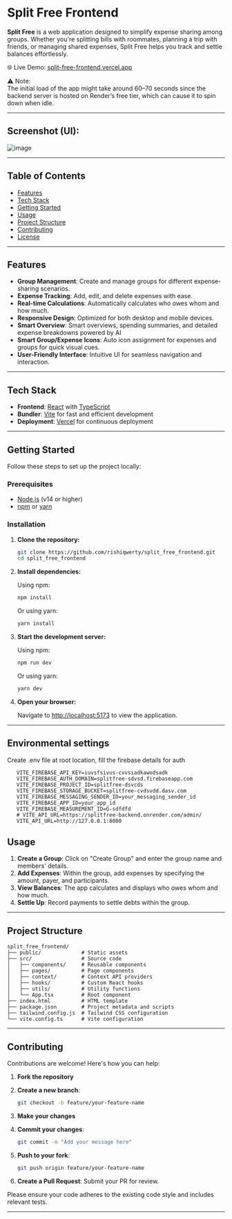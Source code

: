 # Split Free Frontend

**Split Free** is a web application designed to simplify expense sharing among groups. Whether you're splitting bills with roommates, planning a trip with friends, or managing shared expenses, Split Free helps you track and settle balances effortlessly.

🌐 Live Demo: [split-free-frontend.vercel.app](https://split-free-frontend.vercel.app)  

⚠️ Note:  
The initial load of the app might take around 60–70 seconds since the backend server is hosted on Render’s free tier, which can cause it to spin down when idle.  

---

## Screenshot (UI):  
![image](https://github.com/rishiqwerty/split_free_frontend/blob/rishiqwerty-patch-1/Screenshot%202025-04-21%20at%202.06.27%E2%80%AFAM.png)

---

## Table of Contents

- [Features](#features)
- [Tech Stack](#tech-stack)
- [Getting Started](#getting-started)
- [Usage](#usage)
- [Project Structure](#project-structure)
- [Contributing](#contributing)
- [License](#license)

---

## Features

- **Group Management**: Create and manage groups for different expense-sharing scenarios.
- **Expense Tracking**: Add, edit, and delete expenses with ease.
- **Real-time Calculations**: Automatically calculates who owes whom and how much.
- **Responsive Design**: Optimized for both desktop and mobile devices.
- **Smart Overview**: Smart overviews, spending summaries, and detailed expense breakdowns powered by AI
- **Smart Group/Expense Icons**: Auto icon assignment for expenses and groups for quick visual cues.
- **User-Friendly Interface**: Intuitive UI for seamless navigation and interaction.

---

## Tech Stack

- **Frontend**: [React](https://reactjs.org/) with [TypeScript](https://www.typescriptlang.org/)
- **Bundler**: [Vite](https://vitejs.dev/) for fast and efficient development
- **Deployment**: [Vercel](https://vercel.com/) for continuous deployment

---

## Getting Started

Follow these steps to set up the project locally:

### Prerequisites

- [Node.js](https://nodejs.org/) (v14 or higher)
- [npm](https://www.npmjs.com/) or [yarn](https://yarnpkg.com/)

### Installation

1. **Clone the repository:**

   ```bash
   git clone https://github.com/rishiqwerty/split_free_frontend.git
   cd split_free_frontend
   ```

2. **Install dependencies:**

   Using npm:

   ```bash
   npm install
   ```

   Or using yarn:

   ```bash
   yarn install
   ```

3. **Start the development server:**

   Using npm:

   ```bash
   npm run dev
   ```

   Or using yarn:

   ```bash
   yarn dev
   ```

4. **Open your browser:**

   Navigate to [http://localhost:5173](http://localhost:5173) to view the application.

---

## Environmental settings
Create .env file at root location, fill the firebase details for auth
```
   VITE_FIREBASE_API_KEY=iuvsfsivus-cvvsiadkawodsadk
   VITE_FIREBASE_AUTH_DOMAIN=splitfree-sdvsd.firebaseapp.com
   VITE_FIREBASE_PROJECT_ID=splitfree-dsvcds
   VITE_FIREBASE_STORAGE_BUCKET=splitfree-cvdsvdd.dasv.com
   VITE_FIREBASE_MESSAGING_SENDER_ID=your_messaging_sender_id
   VITE_FIREBASE_APP_ID=your_app_id
   VITE_FIREBASE_MEASUREMENT_ID=G-sdfdfd
   # VITE_API_URL=https://splitfree-backend.onrender.com/admin/
   VITE_API_URL=http://127.0.0.1:8000
```

## Usage

1. **Create a Group**: Click on "Create Group" and enter the group name and members' details.
2. **Add Expenses**: Within the group, add expenses by specifying the amount, payer, and participants.
3. **View Balances**: The app calculates and displays who owes whom and how much.
4. **Settle Up**: Record payments to settle debts within the group.

---

## Project Structure

```
split_free_frontend/
├── public/             # Static assets
├── src/                # Source code
│   ├── components/     # Reusable components
│   ├── pages/          # Page components
│   ├── context/        # Context API providers
│   ├── hooks/          # Custom React hooks
│   ├── utils/          # Utility functions
│   └── App.tsx         # Root component
├── index.html          # HTML template
├── package.json        # Project metadata and scripts
├── tailwind.config.js  # Tailwind CSS configuration
└── vite.config.ts      # Vite configuration
```

---

## Contributing

Contributions are welcome! Here's how you can help:

1. **Fork the repository**
2. **Create a new branch**:

   ```bash
   git checkout -b feature/your-feature-name
   ```

3. **Make your changes**
4. **Commit your changes**:

   ```bash
   git commit -m "Add your message here"
   ```

5. **Push to your fork**:

   ```bash
   git push origin feature/your-feature-name
   ```

6. **Create a Pull Request**: Submit your PR for review.

Please ensure your code adheres to the existing code style and includes relevant tests.

---

